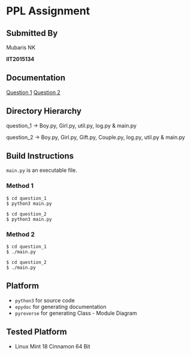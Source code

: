 # PPL Assignment

## Submitted By

Mubaris NK

__IIT2015134__

## Documentation

[Question 1](https://ppl-iiita.github.io/ppl-assignment-mubaris/question_1/doc/)
[Question 2](https://ppl-iiita.github.io/ppl-assignment-mubaris/question_2/doc/)

## Directory Hierarchy

question_1 -> Boy.py, Girl.py, util.py, log.py & main.py

question_2 -> Boy.py, Girl.py, Gift.py, Couple.py, log.py, util.py & main.py

## Build Instructions

`main.py` is an executable file.

### Method 1

```
$ cd question_1
$ python3 main.py
```

```
$ cd question_2
$ python3 main.py
```

### Method 2

```
$ cd question_1
$ ./main.py
```

```
$ cd question_2
$ ./main.py
```

## Platform

* `python3` for source code
* `epydoc` for generating documentation
* `pyreverse` for generating Class - Module Diagram

## Tested Platform

* Linux Mint 18 Cinnamon 64 Bit
